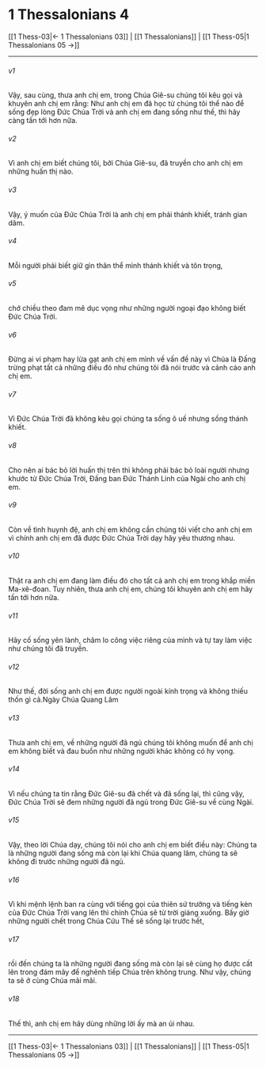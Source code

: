 # 1 Thessalonians 4

[[1 Thess-03|← 1 Thessalonians 03]] | [[1 Thessalonians]] | [[1 Thess-05|1 Thessalonians 05 →]]
***



###### v1 
Vậy, sau cùng, thưa anh chị em, trong Chúa Giê-su chúng tôi kêu gọi và khuyên anh chị em rằng: Như anh chị em đã học từ chúng tôi thể nào để sống đẹp lòng Đức Chúa Trời và anh chị em đang sống như thế, thì hãy càng tấn tới hơn nữa. 

###### v2 
Vì anh chị em biết chúng tôi, bởi Chúa Giê-su, đã truyền cho anh chị em những huấn thị nào. 

###### v3 
Vậy, ý muốn của Đức Chúa Trời là anh chị em phải thánh khiết, tránh gian dâm. 

###### v4 
Mỗi người phải biết giữ gìn thân thể mình thánh khiết và tôn trọng, 

###### v5 
chớ chiều theo đam mê dục vọng như những người ngoại đạo không biết Đức Chúa Trời. 

###### v6 
Đừng ai vi phạm hay lừa gạt anh chị em mình về vấn đề này vì Chúa là Đấng trừng phạt tất cả những điều đó như chúng tôi đã nói trước và cảnh cáo anh chị em. 

###### v7 
Vì Đức Chúa Trời đã không kêu gọi chúng ta sống ô uế nhưng sống thánh khiết. 

###### v8 
Cho nên ai bác bỏ lời huấn thị trên thì không phải bác bỏ loài người nhưng khước từ Đức Chúa Trời, Đấng ban Đức Thánh Linh của Ngài cho anh chị em. 

###### v9 
Còn về tình huynh đệ, anh chị em không cần chúng tôi viết cho anh chị em vì chính anh chị em đã được Đức Chúa Trời dạy hãy yêu thương nhau. 

###### v10 
Thật ra anh chị em đang làm điều đó cho tất cả anh chị em trong khắp miền Ma-xê-đoan. Tuy nhiên, thưa anh chị em, chúng tôi khuyên anh chị em hãy tấn tới hơn nữa. 

###### v11 
Hãy cố sống yên lành, chăm lo công việc riêng của mình và tự tay làm việc như chúng tôi đã truyền. 

###### v12 
Như thế, đời sống anh chị em được người ngoài kính trọng và không thiếu thốn gì cả.Ngày Chúa Quang Lâm 

###### v13 
Thưa anh chị em, về những người đã ngủ chúng tôi không muốn để anh chị em không biết và đau buồn như những người khác không có hy vọng. 

###### v14 
Vì nếu chúng ta tin rằng Đức Giê-su đã chết và đã sống lại, thì cũng vậy, Đức Chúa Trời sẽ đem những người đã ngủ trong Đức Giê-su về cùng Ngài. 

###### v15 
Vậy, theo lời Chúa dạy, chúng tôi nói cho anh chị em biết điều này: Chúng ta là những người đang sống mà còn lại khi Chúa quang lâm, chúng ta sẽ không đi trước những người đã ngủ. 

###### v16 
Vì khi mệnh lệnh ban ra cùng với tiếng gọi của thiên sứ trưởng và tiếng kèn của Đức Chúa Trời vang lên thì chính Chúa sẽ từ trời giáng xuống. Bấy giờ những người chết trong Chúa Cứu Thế sẽ sống lại trước hết, 

###### v17 
rồi đến chúng ta là những người đang sống mà còn lại sẽ cùng họ được cất lên trong đám mây để nghênh tiếp Chúa trên không trung. Như vậy, chúng ta sẽ ở cùng Chúa mãi mãi. 

###### v18 
Thế thì, anh chị em hãy dùng những lời ấy mà an ủi nhau.

***
[[1 Thess-03|← 1 Thessalonians 03]] | [[1 Thessalonians]] | [[1 Thess-05|1 Thessalonians 05 →]]

